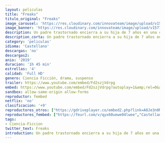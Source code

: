 ```yaml
---
layout: peliculas
title: "Freaks"
titulo_original: "Freaks"
image_carousel: 'https://res.cloudinary.com/innovateam/image/upload/v1577302618/freaks-min_sdvssg.jpg'
image_banner: 'https://res.cloudinary.com/innovateam/image/upload/v1577302616/33313_640-min_crft2z.jpg'
description: Un padre trastornado encierra a su hija de 7 años en una casa, advirtiéndola de los peligros que hay fuera. Pero el misterioso Sr. Snowcone la convence para que se escape y se una a él en una búsqueda profunda de lazos familiares, libertad y venganza.
description_corta: Un padre trastornado encierra a su hija de 7 años en una casa, advirtiéndola de los peligros que hay fuera. Pero el misterioso Sr. Snowcone la convence para que se....
category: 'peliculas'
idioma: 'Castellano'
descargas: 'no'
descargas2:
anio: '2019'
duracion: '1h 45 min'
estrellas: '4'
calidad: 'Full HD'
genero: Ciencia Ficción, drama, suspenso
trailer: https://www.youtube.com/embed/Fd2szjVdrpg
embed: https://www.youtube.com/embed/Fd2szjVdrpg?autoplay=1&amp;rel=0&amp;hd=1&border=0&wmode=opaque&enablejsapi=1&modestbranding=1&controls=1&showinfo=0
sandbox: allow-same-origin allow-forms
reproductor: fembed
netflix: 'no'
clasificacion: '+9'
reproductores_otros: ["https://gdriveplayer.co/embed2.php?link=A8Je3n0N4Bg%252FOkHH1OtCKgku47zi%252BiKsp147vQOSCXNwH4k0HO4cdiH%252B%252F1JBPKmRM69oUKVi98IJAzGTMwnmPv6sh8%252B6zHCkXxQwes9lvzxnJXWR6zVwKlvjsZ4cPxzqkZeDvytCfGRav75XHkagBcZgnpejuQicuEnGWftrOWxqF0cY1vFUWP19jzFlIOfZvQAcETGvM%252FRKIqqW%252BZ9zjkQuEe0oCaD1rL36wA27bFhPEXsTc%252BnNZa%252Ft0TBm7jzXo%253D","Castellano"]
reproductores_fembed: ["https://feurl.com/v/qyx60uewe04lwee","Castellano","https://feurl.com/v/xw681i53mgl5qd-","Castellano"]
tags:
- Ciencia-Ficcion
twitter_text: Freaks
introduction: Un padre trastornado encierra a su hija de 7 años en una casa, advirtiéndola de los peligros que hay fuera. Pero el misterioso Sr. Snowcone la convence para que se. ..
---
```













